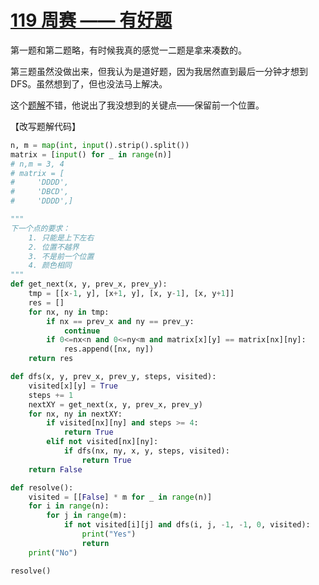 # [119 周赛 —— 有好题](https://www.acwing.com/activity/content/competition/problem_list/3449/)

第一题和第二题略，有时候我真的感觉一二题是拿来凑数的。

第三题虽然没做出来，但我认为是道好题，因为我居然直到最后一分钟才想到 DFS。虽然想到了，但也没法马上解决。

这个[题解](https://www.acwing.com/solution/content/202629/)不错，他说出了我没想到的关键点——保留前一个位置。

【改写题解代码】

```py
n, m = map(int, input().strip().split())
matrix = [input() for _ in range(n)]
# n,m = 3, 4
# matrix = [
#     'DDDD',
#     'DBCD',
#     'DDDD',]

"""
下一个点的要求：
    1. 只能是上下左右
    2. 位置不越界
    3. 不是前一个位置
    4. 颜色相同
"""
def get_next(x, y, prev_x, prev_y):
    tmp = [[x-1, y], [x+1, y], [x, y-1], [x, y+1]]
    res = []
    for nx, ny in tmp:
        if nx == prev_x and ny == prev_y:
            continue
        if 0<=nx<n and 0<=ny<m and matrix[x][y] == matrix[nx][ny]:
            res.append([nx, ny])
    return res

def dfs(x, y, prev_x, prev_y, steps, visited):
    visited[x][y] = True
    steps += 1
    nextXY = get_next(x, y, prev_x, prev_y)
    for nx, ny in nextXY:
        if visited[nx][ny] and steps >= 4:
            return True
        elif not visited[nx][ny]:
            if dfs(nx, ny, x, y, steps, visited):
                return True
    return False

def resolve():
    visited = [[False] * m for _ in range(n)]
    for i in range(n):
        for j in range(m):
            if not visited[i][j] and dfs(i, j, -1, -1, 0, visited):
                print("Yes")
                return
    print("No")

resolve()

```
